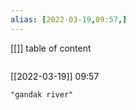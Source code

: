 ```yaml
---
alias: [2022-03-19,09:57,]
---
```

[[]]
table of content
```toc
```

[[2022-03-19]] 09:57

```query
"gandak river"
```